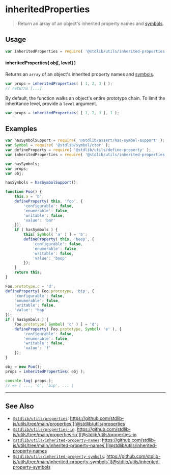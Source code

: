 <!--

@license Apache-2.0

Copyright (c) 2018 The Stdlib Authors.

Licensed under the Apache License, Version 2.0 (the "License");
you may not use this file except in compliance with the License.
You may obtain a copy of the License at

   http://www.apache.org/licenses/LICENSE-2.0

Unless required by applicable law or agreed to in writing, software
distributed under the License is distributed on an "AS IS" BASIS,
WITHOUT WARRANTIES OR CONDITIONS OF ANY KIND, either express or implied.
See the License for the specific language governing permissions and
limitations under the License.

-->

# inheritedProperties

> Return an array of an object's inherited property names and [symbols][@stdlib/symbol/ctor].

<section class="usage">

## Usage

```javascript
var inheritedProperties = require( '@stdlib/utils/inherited-properties' );
```

#### inheritedProperties( obj\[, level] )

Returns an `array` of an object's inherited property names and [symbols][@stdlib/symbol/ctor].

```javascript
var props = inheritedProperties( [ 1, 2, 3 ] );
// returns [...]
```

By default, the function walks an object's entire prototype chain. To limit the inheritance level, provide a `level` argument.

```javascript
var props = inheritedProperties( [ 1, 2, 3 ], 1 );
```

</section>

<!-- /.usage -->

<section class="notes">

</section>

<!-- /.notes -->

<section class="examples">

## Examples

<!-- eslint no-undef: "error" -->

```javascript
var hasSymbolSupport = require( '@stdlib/assert/has-symbol-support' );
var Symbol = require( '@stdlib/symbol/ctor' );
var defineProperty = require( '@stdlib/utils/define-property' );
var inheritedProperties = require( '@stdlib/utils/inherited-properties' );

var hasSymbols;
var props;
var obj;

hasSymbols = hasSymbolSupport();

function Foo() {
    this.a = 'b';
    defineProperty( this, 'foo', {
        'configurable': false,
        'enumerable': false,
        'writable': false,
        'value': 'bar'
    });
    if ( hasSymbols ) {
        this[ Symbol( 'a' ) ] = 'b';
        defineProperty( this, 'beep', {
            'configurable': false,
            'enumerable': false,
            'writable': false,
            'value': 'boop'
        });
    }
    return this;
}

Foo.prototype.c = 'd';
defineProperty( Foo.prototype, 'bip', {
    'configurable': false,
    'enumerable': false,
    'writable': false,
    'value': 'bap'
});
if ( hasSymbols ) {
    Foo.prototype[ Symbol( 'c' ) ] = 'd';
    defineProperty( Foo.prototype, Symbol( 'e' ), {
        'configurable': false,
        'enumerable': false,
        'writable': false,
        'value': 'f'
    });
}

obj = new Foo();
props = inheritedProperties( obj );

console.log( props );
// => [ ..., 'c', 'bip', ... ]
```

</section>

<!-- /.examples -->

<!-- Section for related `stdlib` packages. Do not manually edit this section, as it is automatically populated. -->

<section class="related">

* * *

## See Also

-   [`@stdlib/utils/properties`][@stdlib/utils/properties]: https://github.com/stdlib-js/utils/tree/main/properties`][@stdlib/utils/properties
-   [`@stdlib/utils/properties-in`][@stdlib/utils/properties-in]: https://github.com/stdlib-js/utils/tree/main/properties-in`][@stdlib/utils/properties-in
-   [`@stdlib/utils/inherited-property-names`][@stdlib/utils/inherited-property-names]: https://github.com/stdlib-js/utils/tree/main/inherited-property-names`][@stdlib/utils/inherited-property-names
-   [`@stdlib/utils/inherited-property-symbols`][@stdlib/utils/inherited-property-symbols]: https://github.com/stdlib-js/utils/tree/main/inherited-property-symbols`][@stdlib/utils/inherited-property-symbols

</section>

<!-- /.related -->

<!-- Section for all links. Make sure to keep an empty line after the `section` element and another before the `/section` close. -->

<section class="links">

[@stdlib/symbol/ctor]: https://github.com/stdlib-js/symbol-ctor

<!-- <related-links> -->

[@stdlib/utils/properties]: https://github.com/stdlib-js/utils/tree/main/properties

[@stdlib/utils/properties-in]: https://github.com/stdlib-js/utils/tree/main/properties-in

[@stdlib/utils/inherited-property-names]: https://github.com/stdlib-js/utils/tree/main/inherited-property-names

[@stdlib/utils/inherited-property-symbols]: https://github.com/stdlib-js/utils/tree/main/inherited-property-symbols

<!-- </related-links> -->

</section>

<!-- /.links -->
